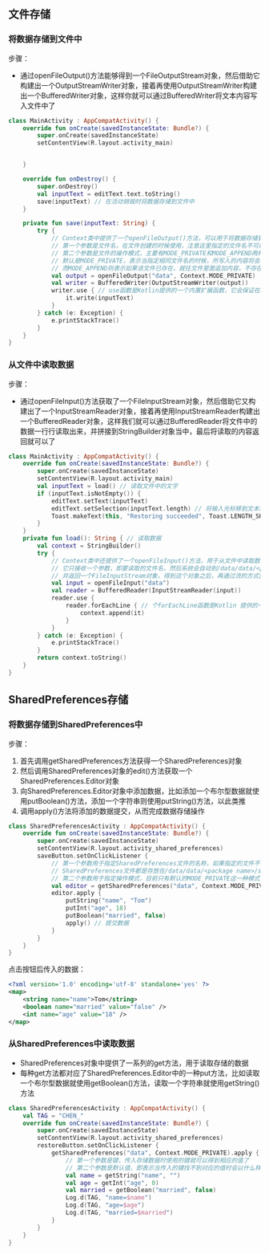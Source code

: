## 文件存储

### 将数据存储到文件中

步骤：

- 通过openFileOutput()方法能够得到一个FileOutputStream对象，然后借助它构建出一个OutputStreamWriter对象，接着再使用OutputStreamWriter构建出一个BufferedWriter对象，这样你就可以通过BufferedWriter将文本内容写入文件中了

```kotlin
class MainActivity : AppCompatActivity() {
    override fun onCreate(savedInstanceState: Bundle?) {
        super.onCreate(savedInstanceState)
        setContentView(R.layout.activity_main)


    }

    override fun onDestroy() {
        super.onDestroy()
        val inputText = editText.text.toString()
        save(inputText) // 在活动销毁时将数据存储到文件中
    }

    private fun save(inputText: String) {
        try {
            // Context类中提供了一个openFileOutput()方法，可以用于将数据存储到指定的文件中
            // 第一个参数是文件名，在文件创建的时候使用，注意这里指定的文件名不可以包含路径，所有的文件都默认存储到/data/data/<pack age name>/files/ 目录下
            // 第二个参数是文件的操作模式，主要有MODE_PRIVATE和MODE_APPEND两种模式可选
            // 默认是MODE_PRIVATE，表示当指定相同文件名的时候，所写入的内容将会覆盖原文件中的内容
            // 而MODE_APPEND则表示如果该文件已存在，就往文件里面追加内容，不存在就创建新文件
            val output = openFileOutput("data", Context.MODE_PRIVATE)
            val writer = BufferedWriter(OutputStreamWriter(output))
            writer.use { // use函数是Kotlin提供的一个内置扩展函数，它会保证在Lambda表达式中的代码全部执行完之后自动将外层的流关闭，这样就不需要我们再编写一个finally语句，手动去关闭流了
                it.write(inputText)
            }
        } catch (e: Exception) {
            e.printStackTrace()
        }
    }
}
```

### 从文件中读取数据

步骤：

- 通过openFileInput()方法获取了一个FileInputStream对象，然后借助它又构建出了一个InputStreamReader对象，接着再使用InputStreamReader构建出一个BufferedReader对象，这样我们就可以通过BufferedReader将文件中的数据一行行读取出来，并拼接到StringBuilder对象当中，最后将读取的内容返回就可以了

```kotlin
class MainActivity : AppCompatActivity() {
    override fun onCreate(savedInstanceState: Bundle?) {
        super.onCreate(savedInstanceState)
        setContentView(R.layout.activity_main)
        val inputText = load() // 读取文件中的文字
        if (inputText.isNotEmpty()) {
            editText.setText(inputText)
            editText.setSelection(inputText.length) // 将输入光标移到文本末
            Toast.makeText(this, "Restoring succeeded", Toast.LENGTH_SHORT).show()
        }
    }
    private fun load(): String { // 读取数据
        val context = StringBuilder()
        try {
            // Context类中还提供了一个openFileInput()方法，用于从文件中读取数据
            // 它只接收一个参数，即要读取的文件名，然后系统会自动到/data/data/<pack age name>/files/ 目录下加载这个文件
            // 并返回一个FileInputStream对象，得到这个对象之后，再通过流的方式就可以将数据读取出来
            val input = openFileInput("data")
            val reader = BufferedReader(InputStreamReader(input))
            reader.use {
                reader.forEachLine { // 个forEachLine函数是Kotlin 提供的一个内置扩展函数，它会将读到的每行内容都回调到Lambda表达式中
                    context.append(it)
                }
            }
        } catch (e: Exception) {
            e.printStackTrace()
        }
        return context.toString()
    }
}
```

## SharedPreferences存储

### 将数据存储到SharedPreferences中

步骤：

1. 首先调用getSharedPreferences方法获得一个SharedPreferences对象
2. 然后调用SharedPreferences对象的edit()方法获取一个SharedPreferences.Editor对象
3. 向SharedPreferences.Editor对象中添加数据，比如添加一个布尔型数据就使用putBoolean()方法，添加一个字符串则使用putString()方法，以此类推
4. 调用apply()方法将添加的数据提交，从而完成数据存储操作

```kotlin
class SharedPreferencesActivity : AppCompatActivity() {
    override fun onCreate(savedInstanceState: Bundle?) {
        super.onCreate(savedInstanceState)
        setContentView(R.layout.activity_shared_preferences)
        saveButton.setOnClickListener {
            // 第一个参数用于指定SharedPreferences文件的名称，如果指定的文件不存在则会创建一个
            // SharedPreferences文件都是存放在/data/data/<package name>/shared_prefs/目录下的
            // 第二个参数用于指定操作模式，目前只有默认的MODE_PRIVATE这一种模式可选，它和直接传入0的效果是相同的，表示只有当前的应用程序才可以对这个SharedPreferences文件进行读写
            val editor = getSharedPreferences("data", Context.MODE_PRIVATE).edit()
            editor.apply {
                putString("name", "Tom")
                putInt("age", 18)
                putBoolean("married", false)
                apply() // 提交数据
            }
        }
    }
}
```

点击按钮后传入的数据：

```xml
<?xml version='1.0' encoding='utf-8' standalone='yes' ?>
<map>
    <string name="name">Tom</string>
    <boolean name="married" value="false" />
    <int name="age" value="18" />
</map>
```

### 从SharedPreferences中读取数据

- SharedPreferences对象中提供了一系列的get方法，用于读取存储的数据
- 每种get方法都对应了SharedPreferences.Editor中的一种put方法，比如读取一个布尔型数据就使用getBoolean()方法，读取一个字符串就使用getString()方法

```kotlin
class SharedPreferencesActivity : AppCompatActivity() {
    val TAG = "CHEN_"
    override fun onCreate(savedInstanceState: Bundle?) {
        super.onCreate(savedInstanceState)
        setContentView(R.layout.activity_shared_preferences)
        restoreButton.setOnClickListener {
            getSharedPreferences("data", Context.MODE_PRIVATE).apply {
            	// 第一个参数是键，传入存储数据时使用的键就可以得到相应的值了
				// 第二个参数是默认值，即表示当传入的键找不到对应的值时会以什么样的默认值进行返回
                val name = getString("name", "")
                val age = getInt("age", 0)
                val married = getBoolean("married", false)
                Log.d(TAG, "name=$name")
                Log.d(TAG, "age=$age")
                Log.d(TAG, "married=$married")
            }
        }
    }
}
```







